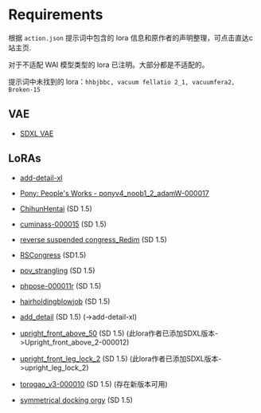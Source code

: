 # Requirements

根据 `action.json` 提示词中包含的 lora 信息和原作者的声明整理，可点击直达c站主页.

对于不适配 WAI 模型类型的 lora 已注明。大部分都是不适配的。

提示词中未找到的 lora：`hhbjbbc, vacuum fellatio 2_1, vacuumfera2, Broken-15`

## VAE

* [SDXL VAE](https://civitai.com/models/296576?modelVersionId=333245)

## LoRAs

* [add-detail-xl](https://huggingface.co/PvDeep/Add-Detail-XL/blob/main/add-detail-xl.safetensors)

* [Pony: People's Works - ponyv4_noob1_2_adamW-000017](https://civitai.green/models/856285/pony-peoples-works?modelVersionId=1036362)

* [ChihunHentai](https://civitai.com/models/106586) (SD 1.5)

* [cuminass-000015](https://civitai.com/models/124797/after-anal-or-gaping-cum) (SD 1.5)

* [reverse suspended congress_Redim](https://civitai.com/models/61843/reverse-suspended-congress) (SD 1.5)

* [RSCongress](https://civitai.com/models/5067/reverse-suspended-congress) (SD1.5)

* [pov_strangling](https://civitai.com/models/135763/pov-asphyxiationstrangling-sex-or-concept) (SD 1.5)

* [phpose-000011r](https://civitai.com/models/124879/pantyhose-soles) (SD 1.5)

* [hairholdingblowjob](https://civitai.com/models/195372/hair-holding-blowjob-irrumatio-handless) (SD 1.5)

* [add_detail](https://civitai.com/models/58390?modelVersionId=62833) (SD 1.5) (->add-detail-xl)

* [upright_front_above_50](https://civitai.com/models/82128?modelVersionId=191103) (SD 1.5) (此lora作者已添加SDXL版本->Upright_front_above_2-000012)

* [upright_front_leg_lock_2](https://civitai.com/models/83618?modelVersionId=88866) (SD 1.5) (此lora作者已添加SDXL版本->upright_leg_lock_2)

* [torogao_v3-000010](https://civitai.com/models/95595?modelVersionId=143230) (SD 1.5) (存在新版本可用)

* [symmetrical docking orgy](https://civitai.com/models/62754/concept-symmetrical-docking-orgy) (SD 1.5)

